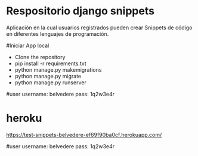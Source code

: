 # Respositorio django snippets

Aplicación en la cual usuarios registrados pueden crear Snippets de código en diferentes
lenguajes de programación.

#Iniciar App local
- Clone the repository 
- pip install -r requirements.txt
- python manage.py makemigrations
- python manage.py migrate
- python manage.py runserver  

#user
username: belvedere
pass: 1q2w3e4r

# heroku
https://test-snippets-belvedere-ef69f90ba0cf.herokuapp.com/

#user
username: belvedere
pass: 1q2w3e4r
